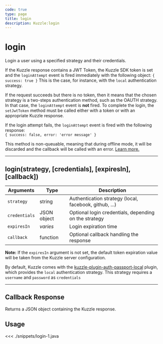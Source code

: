 ```yaml
---
code: true
type: page
title: login
description: Kuzzle:login
---
```


# login

Login a user using a specified strategy and their credentials.

If the Kuzzle response contains a JWT Token, the Kuzzle SDK token is set and the `loginAttempt` event is fired immediately with the following object:
`{ success: true }`
This is the case, for instance, with the `local` authentication strategy.

If the request succeeds but there is no token, then it means that the chosen strategy is a two-steps authentication method, such as the OAUTH strategy. In that case, the `loginAttempt` event is **not** fired. To complete the login, the `setJwtToken` method must be called either with a token or with an appropriate Kuzzle response.

If the login attempt fails, the `loginAttempt` event is fired with the following response:  
`{ success: false, error: 'error message' }`

<div class="alert alert-info">
This method is non-queuable, meaning that during offline mode, it will be discarded and the callback will be called with an error. <a href="/core/1/guide/guides/essentials/user-authentication/#local-strategy">Learn more.</a>
</div>

---

## login(strategy, [credentials], [expiresIn], [callback])

| Arguments     | Type        | Description                                            |
| ------------- | ----------- | ------------------------------------------------------ |
| `strategy`    | string      | Authentication strategy (local, facebook, github, ...) |
| `credentials` | JSON object | Optional login credentials, depending on the strategy  |
| `expiresIn`   | _varies_    | Login expiration time                                  |
| `callback`    | function    | Optional callback handling the response                |

**Note:** If the `expiresIn` argument is not set, the default token expiration value will be taken from the Kuzzle server configuration.

By default, Kuzzle comes with the [kuzzle-plugin-auth-passport-local](https://github.com/kuzzleio/kuzzle-plugin-auth-passport-local) plugin, which provides the `local` authentication strategy.
This strategy requires a `username` and `password` as `credentials`

---

## Callback Response

Returns a JSON object containing the Kuzzle response.

## Usage

<<< ./snippets/login-1.java
